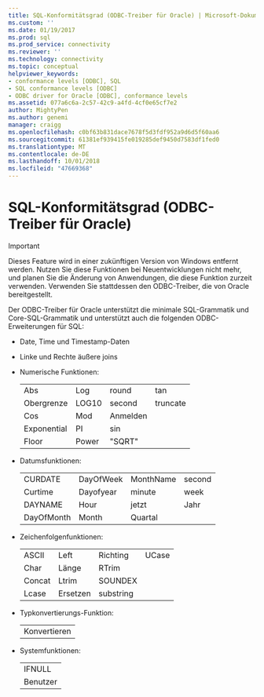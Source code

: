 ```yaml
---
title: SQL-Konformitätsgrad (ODBC-Treiber für Oracle) | Microsoft-Dokumentation
ms.custom: ''
ms.date: 01/19/2017
ms.prod: sql
ms.prod_service: connectivity
ms.reviewer: ''
ms.technology: connectivity
ms.topic: conceptual
helpviewer_keywords:
- conformance levels [ODBC], SQL
- SQL conformance levels [ODBC]
- ODBC driver for Oracle [ODBC], conformance levels
ms.assetid: 077a6c6a-2c57-42c9-a4fd-4cf0e65cf7e2
author: MightyPen
ms.author: genemi
manager: craigg
ms.openlocfilehash: c0bf63b831dace7678f5d3fdf952a9d6d5f60aa6
ms.sourcegitcommit: 61381ef939415fe019285def9450d7583df1fed0
ms.translationtype: MT
ms.contentlocale: de-DE
ms.lasthandoff: 10/01/2018
ms.locfileid: "47669368"
---
```

# <a name="sql-conformance-levels-odbc-driver-for-oracle"></a>SQL-Konformitätsgrad (ODBC-Treiber für Oracle)
> [!IMPORTANT]  
>  Dieses Feature wird in einer zukünftigen Version von Windows entfernt werden. Nutzen Sie diese Funktionen bei Neuentwicklungen nicht mehr, und planen Sie die Änderung von Anwendungen, die diese Funktion zurzeit verwenden. Verwenden Sie stattdessen den ODBC-Treiber, die von Oracle bereitgestellt.  
  
 Der ODBC-Treiber für Oracle unterstützt die minimale SQL-Grammatik und Core-SQL-Grammatik und unterstützt auch die folgenden ODBC-Erweiterungen für SQL:  
  
-   Date, Time und Timestamp-Daten  
  
-   Linke und Rechte äußere joins  
  
-   Numerische Funktionen:  
  
    |||||  
    |-|-|-|-|  
    |Abs|Log|round|tan|  
    |Obergrenze|LOG10|second|truncate|  
    |Cos|Mod|Anmelden||  
    |Exponential|PI|sin||  
    |Floor|Power|"SQRT"||  
  
-   Datumsfunktionen:  
  
    |||||  
    |-|-|-|-|  
    |CURDATE|DayOfWeek|MonthName|second|  
    |Curtime|Dayofyear|minute|week|  
    |DAYNAME|Hour|jetzt|Jahr|  
    |DayOfMonth|Month|Quartal||  
  
-   Zeichenfolgenfunktionen:  
  
    |||||  
    |-|-|-|-|  
    |ASCII|Left|Richting|UCase|  
    |Char|Länge|RTrim||  
    |Concat|Ltrim|SOUNDEX||  
    |Lcase|Ersetzen|substring||  
  
-   Typkonvertierungs-Funktion:  
  
    ||  
    |-|  
    |Konvertieren|  
  
-   Systemfunktionen:  
  
    ||  
    |-|  
    |IFNULL|  
    |Benutzer|
